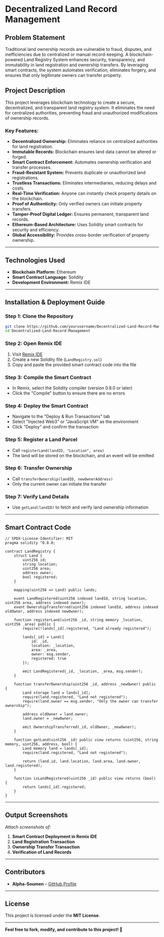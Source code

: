 # Decentralized Land Record Management  

## Problem Statement  
Traditional land ownership records are vulnerable to fraud, disputes, and inefficiencies due to centralized or manual record-keeping. A blockchain-powered Land Registry System enhances security, transparency, and immutability in land registration and ownership transfers. By leveraging smart contracts, the system automates verification, eliminates forgery, and ensures that only legitimate owners can transfer property.  

## Project Description  
This project leverages blockchain technology to create a secure, decentralized, and transparent land registry system. It eliminates the need for centralized authorities, preventing fraud and unauthorized modifications of ownership records.  

### **Key Features:**  
- **Decentralized Ownership:** Eliminates reliance on centralized authorities for land registration.  
- **Immutable Records:** Blockchain ensures land data cannot be altered or forged.  
- **Smart Contract Enforcement:** Automates ownership verification and transfer processes.  
- **Fraud-Resistant System:** Prevents duplicate or unauthorized land registrations.  
- **Trustless Transactions:** Eliminates intermediaries, reducing delays and costs.  
- **Real-Time Verification:** Anyone can instantly check property details on the blockchain.  
- **Proof of Authenticity:** Only verified owners can initiate property transfers.  
- **Tamper-Proof Digital Ledger:** Ensures permanent, transparent land records.  
- **Ethereum-Based Architecture:** Uses Solidity smart contracts for security and efficiency.  
- **Global Accessibility:** Provides cross-border verification of property ownership.  

---  

## **Technologies Used**  
- **Blockchain Platform:** Ethereum  
- **Smart Contract Language:** Solidity  
- **Development Environment:** Remix IDE  

---  

## **Installation & Deployment Guide**  

### **Step 1: Clone the Repository**  
```sh  
git clone https://github.com/yourusername/Decentralized-Land-Record-Management.git  
cd Decentralized-Land-Record-Management  
```

### **Step 2: Open Remix IDE**  
1. Visit [Remix IDE](https://remix.ethereum.org/)  
2. Create a new Solidity file (`LandRegistry.sol`)  
3. Copy and paste the provided smart contract code into the file  

### **Step 3: Compile the Smart Contract**  
- In Remix, select the Solidity compiler (version 0.8.0 or later)  
- Click the "Compile" button to ensure there are no errors  

### **Step 4: Deploy the Smart Contract**  
- Navigate to the "Deploy & Run Transactions" tab  
- Select "Injected Web3" or "JavaScript VM" as the environment  
- Click "Deploy" and confirm the transaction  

### **Step 5: Register a Land Parcel**  
- Call `registerLand(landID, "Location", area)`  
- The land will be stored on the blockchain, and an event will be emitted  

### **Step 6: Transfer Ownership**  
- Call `transferOwnership(landID, newOwnerAddress)`  
- Only the current owner can initiate the transfer  

### **Step 7: Verify Land Details**  
- Use `getLand(landID)` to fetch and verify land ownership information  

---  

## **Smart Contract Code**  
```solidity  
// SPDX-License-Identifier: MIT  
pragma solidity ^0.8.0;  

contract LandRegistry {  
    struct Land {  
        uint256 id;  
        string location;  
        uint256 area;  
        address owner;  
        bool registered;  
    }  

    mapping(uint256 => Land) public lands;  

    event LandRegistered(uint256 indexed landId, string location, uint256 area, address indexed owner);  
    event OwnershipTransferred(uint256 indexed landId, address indexed oldOwner, address indexed newOwner);  

    function registerLand(uint256 _id, string memory _location, uint256 _area) public {  
        require(!lands[_id].registered, "Land already registered");  

        lands[_id] = Land({  
            id: _id,  
            location: _location,  
            area: _area,  
            owner: msg.sender,  
            registered: true  
        });  

        emit LandRegistered(_id, _location, _area, msg.sender);  
    }  

    function transferOwnership(uint256 _id, address _newOwner) public {  
        Land storage land = lands[_id];  
        require(land.registered, "Land not registered");  
        require(land.owner == msg.sender, "Only the owner can transfer ownership");  

        address oldOwner = land.owner;  
        land.owner = _newOwner;  

        emit OwnershipTransferred(_id, oldOwner, _newOwner);  
    }  

    function getLand(uint256 _id) public view returns (uint256, string memory, uint256, address, bool) {  
        Land memory land = lands[_id];  
        require(land.registered, "Land not registered");  

        return (land.id, land.location, land.area, land.owner, land.registered);  
    }  

    function isLandRegistered(uint256 _id) public view returns (bool) {  
        return lands[_id].registered;  
    }  
}  
```

---  

## **Output Screenshots**  
_Attach screenshots of:_  
1. **Smart Contract Deployment in Remix IDE**  
2. **Land Registration Transaction**  
3. **Ownership Transfer Transaction**  
4. **Verification of Land Records**  

---  

## **Contributors**  
- **Alpha-Soumen** – [GitHub Profile](https://github.com/Alpha-Soumen)  

---  

## **License**  
This project is licensed under the **MIT License**.  

---  

**Feel free to fork, modify, and contribute to this project! 🚀**

